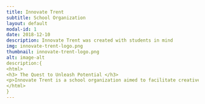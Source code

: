 ```yaml
---
title: Innovate Trent
subtitle: School Organization
layout: default
modal-id: 1
date: 2018-12-10
description: Innovate Trent was created with students in mind
img: innovate-trent-logo.png
thumbnail: innovate-trent-logo.png
alt: image-alt
description:{
<html>
<h3> The Quest to Unleash Potential </h3>
<p>Innovate Trent is a school organization aimed to facilitate creative ideas and turn them into real projects.  Here students of Trent University are encouraged to build connections and use our resources to engage in varoius project development initiatives ranging from research proposals to full startup businesses.  This organization was founded by some talanted and ambitious computer science students (including myself) in the winter of 2018, with the intention of taking advantage of the schools recent popularity and rapid expansion. </p>
</html>
}
---
```

